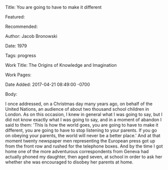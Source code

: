 Title: You are going to have to make it different

Featured: 

Recommended: 

Author: Jacob Bronowski

Date: 1979

Tags: progress

Work Title: The Origins of Knowledge and Imagination

Work Pages:  

Date Added: 2017-04-21 08:49:00 -0700

Body:

I once addressed, on a Christmas day many years ago, on behalf of the United Nations, an audience of about two thousand school children in London. As on this occasion, I knew in general what I was going to say, but I did not know exactly what I was going to say, and in a moment of abandon I said to them: 'This is how the world goes, you are going to have to make it different, you are going to have to stop listening to your parents. If you go on obeying your parents, the world will never be a better place.' And at that moment twenty newspaper men representing the European press got up from the front row and rushed for the telephone boxes. And by the time I got home one of the more adventurous correspondents from Geneva had actually phoned my daughter, then aged seven, at school in order to ask her whether she was encouraged to disobey her parents at home.


